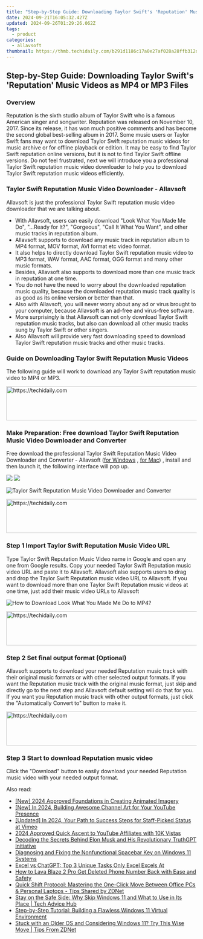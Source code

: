 ```yaml
---
title: "Step-by-Step Guide: Downloading Taylor Swift's 'Reputation' Music Videos as MP4 or MP3 Files"
date: 2024-09-21T16:05:32.427Z
updated: 2024-09-26T01:29:26.062Z
tags:
  - product
categories:
  - allavsoft
thumbnail: https://thmb.techidaily.com/b291d1186c17a0e27af028a28ffb312d4304bf88d64275a707a4eb2f0cc766f8.jpg
---
```


## Step-by-Step Guide: Downloading Taylor Swift's 'Reputation' Music Videos as MP4 or MP3 Files

### Overview

Reputation is the sixth studio album of Taylor Swift who is a famous American singer and songwriter. Reputation was released on November 10, 2017\. Since its release, it has won much positive comments and has become the second global best-selling album in 2017\. Some music users or Taylor Swift fans may want to download Taylor Swift reputation music videos for music archive or for offline playback or edition. It may be easy to find Taylor Swift reputation online versions, but it is not to find Taylor Swift offline versions. Do not feel frustrated, next we will introduce you a professional Taylor Swift reputation music video downloader to help you to download Taylor Swift reputation music videos efficiently.

### Taylor Swift Reputation Music Video Downloader - Allavsoft

Allavsoft is just the professional Taylor Swift reputation music video downloader that we are talking about.

* With Allavsoft, users can easily download "Look What You Made Me Do", "...Ready for It?", "Gorgeous", "Call It What You Want", and other music tracks in reputation album.
* Allavsoft supports to download any music track in reputation album to MP4 format, MOV format, AVI format etc video format.
* It also helps to directly download Taylor Swift reputation music video to MP3 format, WAV format, AAC format, OGG format and many other music formats.
* Besides, Allavsoft also supports to download more than one music track in reputation at one time.
* You do not have the need to worry about the downloaded reputation music quality, because the downloaded reputation music track quality is as good as its online version or better than that.
* Also with Allavsoft, you will never worry about any ad or virus brought to your computer, because Allavsoft is an ad-free and virus-free software.
* More surprisingly is that Allavsoft can not only download Taylor Swift reputation music tracks, but also can download all other music tracks sung by Taylor Swift or other singers.
* Also Allavsoft will provide very fast downloading speed to download Taylor Swift reputation music tracks and other music tracks.

### Guide on Downloading Taylor Swift Reputation Music Videos

The following guide will work to download any Taylor Swift reputation music video to MP4 or MP3.

<!-- affiliate ads begin -->
<a href="https://aligracehair.sjv.io/c/5597632/2016148/19272" target="_top" id="2016148">
  <img src="//a.impactradius-go.com/display-ad/19272-2016148" border="0" alt="https://techidaily.com" width="728" height="90"/>
</a>
<img height="0" width="0" src="https://aligracehair.sjv.io/i/5597632/2016148/19272" style="position:absolute;visibility:hidden;" border="0" />
<!-- affiliate ads end -->

### Make Preparation: Free download Taylor Swift Reputation Music Video Downloader and Converter

Free download the professional Taylor Swift Reputation Music Video Downloader and Converter - Allavsoft ([for Windows](https://tools.techidaily.com/allavsoft/products/) , [for Mac](https://tools.techidaily.com/allavsoft/products/)) , install and then launch it, the following interface will pop up.

[![](https://www.allavsoft.com/how-to/../images/how-to/free-download-win.jpg)](https://tools.techidaily.com/allavsoft/products/) [![](https://www.allavsoft.com/how-to/../images/how-to/free-download-mac.jpg)](https://tools.techidaily.com/allavsoft/products/)

![Taylor Swift Reputation Music Video Downloader and Converter](https://www.allavsoft.com/how-to/../images/allavsoft/screen-shot-600.jpg)

<!-- affiliate ads begin -->
<a href="https://appsumo.8odi.net/c/5597632/2118322/7443" target="_top" id="2118322">
  <img src="//a.impactradius-go.com/display-ad/7443-2118322" border="0" alt="https://techidaily.com" width="728" height="90"/>
</a>
<img height="0" width="0" src="https://appsumo.8odi.net/i/5597632/2118322/7443" style="position:absolute;visibility:hidden;" border="0" />
<!-- affiliate ads end -->

### Step 1 Import Taylor Swift Reputation Music Video URL

Type Taylor Swift Reputation Music Video name in Google and open any one from Google results. Copy your needed Taylor Swift Reputation music video URL and paste it to Allavsoft. Allavsoft also supports users to drag and drop the Taylor Swift Reputation music video URL to Allavsoft. If you want to download more than one Taylor Swift Reputation music videos at one time, just add their music video URLs to Allavsoft

![How to Download Look What You Made Me Do to MP4?](https://www.allavsoft.com/how-to/../images/how-to/download-rtmp-video/download-rtmp-video.jpg)

<!-- affiliate ads begin -->
<a href="https://appsumo.8odi.net/c/5597632/2151894/7443" target="_top" id="2151894">
  <img src="//a.impactradius-go.com/display-ad/7443-2151894" border="0" alt="https://techidaily.com" width="728" height="90"/>
</a>
<img height="0" width="0" src="https://appsumo.8odi.net/i/5597632/2151894/7443" style="position:absolute;visibility:hidden;" border="0" />
<!-- affiliate ads end -->

### Step 2 Set final output format (Optional)

Allavsoft supports to download your needed Reputation music track with their original music formats or with other selected output formats. If you want the Reputation music track with the original music format, just skip and directly go to the next step and Allavsoft default setting will do that for you. If you want you Reputation music track with other output formats, just click the "Automatically Convert to" button to make it.

<!-- affiliate ads begin -->
<a href="https://laganoo.pxf.io/c/5597632/1528696/16446" target="_top" id="1528696">
  <img src="//a.impactradius-go.com/display-ad/16446-1528696" border="0" alt="https://techidaily.com" width="728" height="90"/>
</a>
<img height="0" width="0" src="https://laganoo.pxf.io/i/5597632/1528696/16446" style="position:absolute;visibility:hidden;" border="0" />
<!-- affiliate ads end -->

### Step 3 Start to download Reputation music video

Click the "Download" button to easily download your needed Reputation music video with your needed output format.

<ins class="adsbygoogle"
     style="display:block"
     data-ad-format="autorelaxed"
     data-ad-client="ca-pub-7571918770474297"
     data-ad-slot="1223367746"></ins>

<ins class="adsbygoogle"
     style="display:block"
     data-ad-client="ca-pub-7571918770474297"
     data-ad-slot="8358498916"
     data-ad-format="auto"
     data-full-width-responsive="true"></ins>

<span class="atpl-alsoreadstyle">Also read:</span>
<div><ul>
<li><a href="https://fox-http.techidaily.com/new-2024-approved-foundations-in-creating-animated-imagery/"><u>[New] 2024 Approved Foundations in Creating Animated Imagery</u></a></li>
<li><a href="https://youtube-data.techidaily.com/n-2024-building-awesome-channel-art-for-your-youtube-presence/"><u>[New] In 2024, Building Awesome Channel Art for Your YouTube Presence</u></a></li>
<li><a href="https://vimeo-videos.techidaily.com/updated-in-2024-your-path-to-success-steps-for-staff-picked-status-at-vimeo/"><u>[Updated] In 2024, Your Path to Success Steps for Staff-Picked Status at Vimeo</u></a></li>
<li><a href="https://youtube-docs.techidaily.com/approved-quick-ascent-to-youtube-affiliates-with-10k-vistas/"><u>2024 Approved Quick Ascent to YouTube Affiliates with 10K Vistas</u></a></li>
<li><a href="https://tech-hub.techidaily.com/decoding-the-secrets-behind-elon-musk-and-his-revolutionary-truthgpt-initiative/"><u>Decoding the Secrets Behind Elon Musk and His Revolutionary TruthGPT Initiative</u></a></li>
<li><a href="https://win-howtos.techidaily.com/diagnosing-and-fixing-the-nonfunctional-spacebar-key-on-windows-11-systems/"><u>Diagnosing and Fixing the Nonfunctional Spacebar Key on Windows 11 Systems</u></a></li>
<li><a href="https://tech-hub.techidaily.com/excel-vs-chatgpt-top-3-unique-tasks-only-excel-excels-at/"><u>Excel vs ChatGPT: Top 3 Unique Tasks Only Excel Excels At</u></a></li>
<li><a href="https://blog-min.techidaily.com/how-to-lava-blaze-2-pro-get-deleted-phone-number-back-with-ease-and-safety-by-fonelab-android-recover-contacts/"><u>How to Lava Blaze 2 Pro Get Deleted Phone Number Back with Ease and Safety</u></a></li>
<li><a href="https://win-unique.techidaily.com/quick-shift-protocol-mastering-the-one-click-move-between-office-pcs-and-personal-laptops-tips-shared-by-zdnet/"><u>Quick Shift Protocol: Mastering the One-Click Move Between Office PCs & Personal Laptops - Tips Shared by ZDNet</u></a></li>
<li><a href="https://win-unique.techidaily.com/stay-on-the-safe-side-why-skip-windows-11-and-what-to-use-in-its-place-tech-advice-hub/"><u>Stay on the Safe Side: Why Skip Windows 11 and What to Use in Its Place | Tech Advice Hub</u></a></li>
<li><a href="https://win-unique.techidaily.com/step-by-step-tutorial-building-a-flawless-windows-11-virtual-environment/"><u>Step-by-Step Tutorial: Building a Flawless Windows 11 Virtual Environment</u></a></li>
<li><a href="https://win-unique.techidaily.com/stuck-with-an-older-os-and-considering-windows-11-try-this-wise-move-tips-from-zdnet/"><u>Stuck with an Older OS and Considering Windows 11? Try This Wise Move | Tips From ZDNet</u></a></li>
</ul></div>

